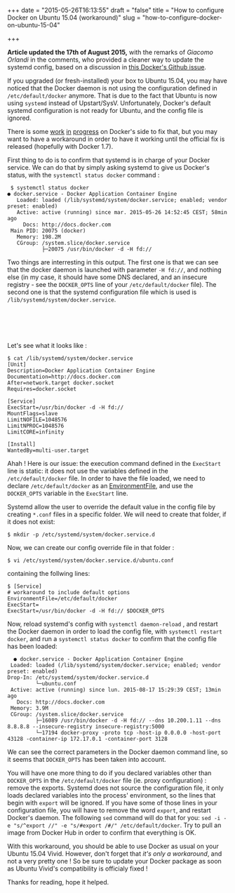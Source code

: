 +++
date = "2015-05-26T16:13:55"
draft = "false"
title = "How to configure Docker on Ubuntu 15.04 (workaround)"
slug = "how-to-configure-docker-on-ubuntu-15-04"

+++

__Article updated the 17th of August 2015,__ with the remarks of _Giacomo Orlandi_ in the comments, who provided a cleaner way to update the systemd config, based on a discussion in [this Docker's Github issue](https://github.com/docker/docker/issues/9889#issuecomment-109819996).

If you upgraded (or fresh-installed) your box to Ubuntu 15.04, you may have noticed that the Docker daemon is not using the configuration defined in `/etc/default/docker` anymore. That is due to the fact that Ubuntu is now using `systemd` instead of Upstart/SysV. Unfortunately, Docker's default systemd configuration is not ready for Ubuntu, and the config file is ignored.

There is some [work](https://github.com/docker/docker/pull/13439) [in](https://github.com/docker/docker/issues/12926) [progress](https://github.com/docker/docker/issues/13384) on Docker's side to fix that, but you may want to have a workaround in order to have it working until the official fix is released (hopefully with Docker 1.7).

First thing to do is to confirm that systemd is in charge of your Docker service. We can do that by simply asking systemd to give us Docker's status, with the `systemctl status docker` command :

	 $ systemctl status docker
	● docker.service - Docker Application Container Engine
	   Loaded: loaded (/lib/systemd/system/docker.service; enabled; vendor preset: enabled)
	   Active: active (running) since mar. 2015-05-26 14:52:45 CEST; 58min ago
	     Docs: http://docs.docker.com
	 Main PID: 20075 (docker)
	   Memory: 198.2M
	   CGroup: /system.slice/docker.service
	           ├─20075 /usr/bin/docker -d -H fd://

Two things are interresting in this output. The first one is that we can see that the docker daemon is launched with parameter `-H fd://`, and nothing else (in my case, it should have some DNS declared, and an insecure registry - see the `DOCKER_OPTS` line of your `/etc/default/docker` file). The second one is that the systemd configuration file which is used is `/lib/systemd/system/docker.service`.

<script async src="//pagead2.googlesyndication.com/pagead/js/adsbygoogle.js"></script>
<!-- In article -->
<ins class="adsbygoogle"
     style="display:inline-block;width:468px;height:60px"
     data-ad-client="ca-pub-9470959665799736"
     data-ad-slot="4075034603"></ins>
<script>
(adsbygoogle = window.adsbygoogle || []).push({});
</script>


Let's see what it looks like :

	$ cat /lib/systemd/system/docker.service
	[Unit]
	Description=Docker Application Container Engine
	Documentation=http://docs.docker.com
	After=network.target docker.socket
	Requires=docker.socket

	[Service]
	ExecStart=/usr/bin/docker -d -H fd://
	MountFlags=slave
	LimitNOFILE=1048576
	LimitNPROC=1048576
	LimitCORE=infinity

	[Install]
	WantedBy=multi-user.target

Ahah ! Here is our issue: the execution command defined in the `ExecStart` line is static: it does not use the variables defined in the `/etc/default/docker` file. In order to have the file loaded, we need to declare `/etc/default/docker` as an [EnvironmentFile](http://fedoraproject.org/wiki/Packaging%3aSystemd#EnvironmentFiles_and_support_for_.2Fetc.2Fsysconfig_files), and use the `DOCKER_OPTS` variable in the `ExecStart` line.

Systemd allow the user to override the default value in the config file by creating `*.conf` files in a specific folder. We will need to create that folder, if it does not exist:

	$ mkdir -p /etc/systemd/system/docker.service.d

Now, we can create our config override file in that folder :

	$ vi /etc/systemd/system/docker.service.d/ubuntu.conf

containing the follwing lines:

	$ [Service]
    # workaround to include default options
    EnvironmentFile=/etc/default/docker
    ExecStart=
    ExecStart=/usr/bin/docker -d -H fd:// $DOCKER_OPTS


Now, reload systemd's config with `systemctl daemon-reload` , and restart the Docker daemon in order to load the config file, with `systemctl restart docker`, and run a `systemctl status docker` to confirm that the config file has been loaded:

	  ● docker.service - Docker Application Container Engine
     Loaded: loaded (/lib/systemd/system/docker.service; enabled; vendor preset: enabled)
    Drop-In: /etc/systemd/system/docker.service.d
             └─ubuntu.conf
     Active: active (running) since lun. 2015-08-17 15:29:39 CEST; 13min ago
       Docs: http://docs.docker.com
     Memory: 3.9M
     CGroup: /system.slice/docker.service
             ├─16089 /usr/bin/docker -d -H fd:// --dns 10.200.1.11 --dns 8.8.8.8 --insecure-registry insecure-registry:5000
             └─17194 docker-proxy -proto tcp -host-ip 0.0.0.0 -host-port 43128 -container-ip 172.17.0.1 -container-port 3128

We can see the correct parameters in the Docker daemon command line, so it seems that `DOCKER_OPTS` has been taken into account.

You will have one more thing to do if you declared variables other than `DOCKER_OPTS` in the `/etc/default/docker` file (ie. proxy configuration) : remove the exports. Systemd does not source the configuration file, it only loads declared variables into the process' environment, so the lines that begin with `export` will be ignored. If you have some of those lines in your configuration file, you will have to remove the word `export`, and restart Docker's daemon. The following `sed` command will do that for you: `sed -i -e "s/^export //" -e "s/#export /#/" /etc/default/docker`. Try to pull an image from Docker Hub in order to confirm that everything is OK.

With this workaround, you should be able to use Docker as usual on your Ubuntu 15.04 Vivid. However, don't forget that *it's only a workaround*, and not a very pretty one ! So be sure to update your Docker package as soon as Ubuntu Vivid's compatibility is officialy fixed !

Thanks for reading, hope it helped.